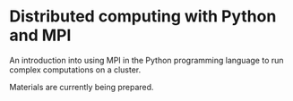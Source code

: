 # Distributed computing with Python and MPI

An introduction into using MPI in the Python programming language to run complex computations on a cluster.

Materials are currently being prepared.
